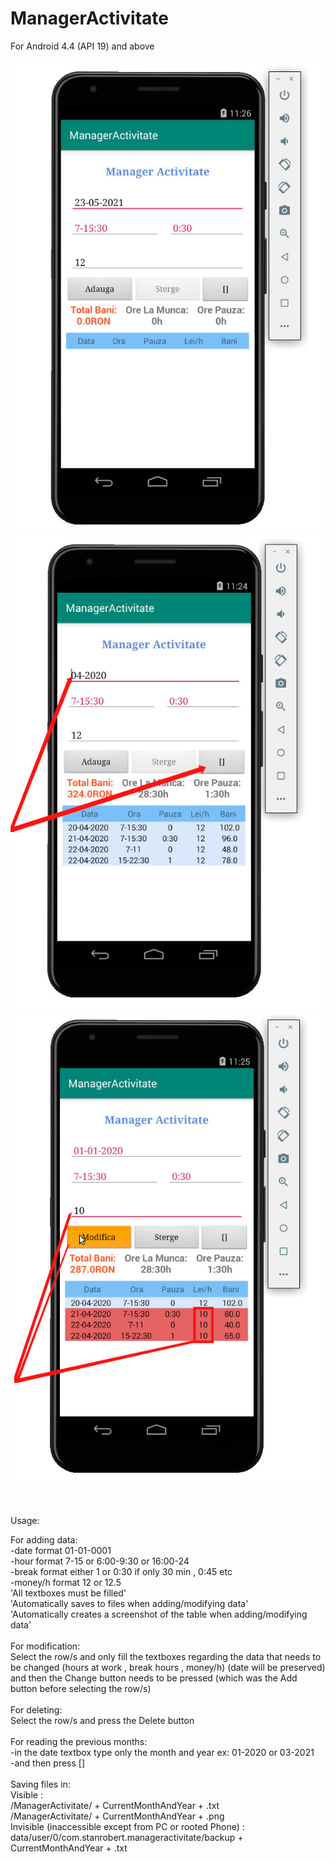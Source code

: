 # ManagerActivitate
For Android 4.4 (API 19) and above
<br>
<br>
![alt text](https://raw.githubusercontent.com/robertstandev/ManagerActivitate/main/README/Images/Default.jpg)
![alt text](https://raw.githubusercontent.com/robertstandev/ManagerActivitate/main/README/Images/PreviousMonths.jpg)
![alt text](https://raw.githubusercontent.com/robertstandev/ManagerActivitate/main/README/Images/MultiModify.jpg)

<br>
<br>
Usage:

For adding data:
<br>
-date format                         01-01-0001
<br>
-hour format                        7-15 or 6:00-9:30 or 16:00-24
<br>
-break format                        either 1 or 0:30 if only 30 min , 0:45 etc
<br>
-money/h format                   12 or 12.5
<br>
'All textboxes must be filled'
<br>
'Automatically saves to files when adding/modifying data'
<br>
'Automatically creates a screenshot of the table when adding/modifying data'
<br>
<br>
For modification:
<br>
Select the row/s and only fill the textboxes regarding the data that needs to be changed (hours at work , break hours , money/h)
(date will be preserved) and then the Change button needs to be pressed (which was the Add button before selecting the row/s)
<br>
<br>
For deleting:
<br>
Select the row/s and press the Delete button
<br>
<br>
For reading the previous months:
<br>
-in the date textbox type only the month and year ex: 01-2020   or    03-2021
<br>
-and then press []
<br>
<br>
Saving files in:
<br>
Visible :
<br>
/ManagerActivitate/ + CurrentMonthAndYear + .txt
<br>
/ManagerActivitate/ + CurrentMonthAndYear + .png
<br>
Invisible (inaccessible except from PC or rooted Phone) : data/user/0/com.stanrobert.manageractivitate/backup + CurrentMonthAndYear + .txt
